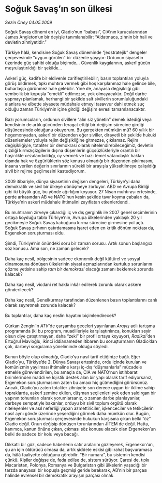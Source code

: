# Soğuk Savaş’ın son ülkesi

*Sezin Öney 04.05.2009*

<div class="taraf_structure_2col_1zq">
<div class="margen_n">



 <p>Soğuk Savaş dönemi en iyi, Gladio’nun “babası”, CIA’nın kurucularından James Angleton’un bir deyişle tanımlanabilir; “Aldatmaca, zihnin bir hali ve devletin zihniyetidir.” <br/><br/>Türkiye hâlâ, kendisine Soğuk Savaş döneminde “jeostratejik” dengeler çerçevesinde “uygun görülen” bir düzenle yaşıyor: Ordunun siyasetin üzerinde güç sahibi olduğu biçimde... Güvenlik kaygılarının, askerî gücün meşrulaştırıldığı bir şekilde... <br/><br/>Askerî güç, kadife bir eldivenle zarifleştirilebilir; basın toplantıları yoluyla görüş bildirmek, tıpkı muhtıra vermek gibi hoş karşılanmaz hale gelince bile, buharlaşıp görünmez hale gelebilir. Yine de, anayasa değişikliği gibi sembolik bir kopuşla “emekli” edilmezse, yok olmayacaktır. Değil darbe yapmayı planlamak, herhangi bir şekilde salt sivillerin sorumluluğundaki alanlara ve elbette siyasete müdahale etmeyi tasavvur dahi etmek suç olduğu zaman Türkiye’nin içine girdiği değişim evresi tamamlanacaktır. <br/><br/>Bazı yorumcuların, ordunun sivillere “alın siz yönetin” demek istediği veya kendisinin de artık gücünden feragat ettiği bir değişim sürecine girdiği düşüncesinde olduğunu okuyorum. Bu gerçekten mümkün mü? 60 yıllık bir hegemonyadan, askerî bir düzenden eğer siviller, dirayetli bir şekilde hukuki düzenlemeler yoluyla rejim değişikliğine gitmezse, çıkılamaz. Rejim değişikliğiyle, totaliter bir demokrasi olarak nitelendirebileceğimiz, devletin çizdiği kırmızıçizgilerin dışına düşenlerin güçsüzlükleriyle orantılı bir haşinlikle cezalandırıldığı, oy vermek ve bazı temel vatandaşlık hakları dışında hak ve özgürlüklerin söz konusu olmadığı bir düzenden çıkılmasını, insana verilen değerin sınırlarının sürekli bir arayışla yükseltilmeye çalışıldığı sivil bir rejime geçilmesini kastediyorum. <br/><br/>2009 itibariyle, dünya siyasetinin değişen dengeleri, Türkiye’yi daha demokratik ve sivil bir ülkeye dönüşmeye zorluyor. ABD ve Avrupa Birliği gibi iki büyük güç, bu yönde ağırlığını koyuyor. 27 Nisan muhtırası ertesinde, perde arkasından AB ve NATO’nun kesin şekilde tavır koyma çabaları da, Türkiye’nin askerî müdahale ihtimalini zayıflatan etkenlerdendi. <br/><br/>Bu muhtıranın zirveye çıkardığı iç ve dış gerginlik ile 2007 genel seçimlerinin ortaya koyduğu tablo Türkiye’nin, Avrupa ülkelerinden yaklaşık 20 yıl gecikmeyle Soğuk Savaş kabuğunu kırma sürecine girmesine yol açtı. Soğuk Savaş zırhının çatırdamasına işaret eden en kritik dönüm noktası da, Ergenekon soruşturması oldu. <br/><br/>Şimdi, Türkiye’nin önündeki soru bir zaman sorusu. Artık sonun başlangıcı söz konusu. Ama son, ne zaman gelecek? <br/><br/>Daha kaç nesil, bölgesinin sadece ekonomik değil kültürel ve sosyal dinamosuna dönüşen ülkelerinin siyasi açmazlarından kurtulup sorunlarını çözme yetisine sahip <i>tam bir demokrasi</i> olacağı zamanı beklemek zorunda kalacak? <br/><br/>Daha kaç nesil, vicdani ret hakkı inkâr edilerek zorunlu olarak askere gönderilecek? <br/><br/>Daha kaç nesil, Genelkurmay tarafından düzenlenen basın toplantılarını canlı olarak seyretmek zorunda kalacak? <br/><br/>Bu toplantılar, daha kaç neslin hayatını biçimlendirecek? <br/><br/>Gürkan Zengin’in <i>ATV’</i>de çarşamba geceleri yayınlanan <i>Arayış</i> adlı tartışma programında (ki bu program, muadilleriyle karşılaştırılınca, konukları seyir olsun diye çatıştırmayan, daha “zeki” bir profil ortaya koyuyor), <i>Radikal’</i>den Ertuğrul Mavioğlu, ikinci iddianameden itibaren bu soruşturmanın Gladio’dan çok, darbeyi sorgulama yöneliminde olduğu söyledi. <br/><br/>Bunun böyle olup olmadığı, Gladio’yu nasıl tarif ettiğinize bağlı. Eğer Gladio’yu, Türkiye’de 2. Dünya Savaşı ertesinde, ordu içinde kurulan ve komünizmin yayılması ihtimaline karşı iç-dış “düşmanlarla” mücadele etmekle görevlendirilen, bu amaçla da, CIA ve NATO’nun istihbarat birimlerinden maddi ve lojistik destek alan bir yapı olarak tarif ediyorsanız, Ergenekon soruşturmasının zaten bu amacı hiç gütmediğini görürsünüz. Ancak, Gladio’yu zaten totaliter zihniyete son derece uygun bir iklime sahip topraklarda, askerî zemine ekilen, düşman seçilenleri yok eden saldırgan bir yapının tohumları olarak yorumlarsanız, o zaman darbe planlayanlar, darbeye sempatiyle bakanlar, orduyu bir sivil toplum örgütü olarak niteleyenler ve asıl neferliği yapan azmettiriciler, işkenceciler ve tetikçilerin nasıl aynı gövde üzerinde yeşerdiğini görmek daha mümkün olur. Bugün, Ergenekon soruşturması çerçevesinde hukukun karşısına çıkan belki “öz” Gladio değil. Onun değişip dönüşen torunlarından JİTEM de değil. Hatta, kanımca, kanun önüne çıkan, çıkması söz konusu olacak olan Ergenekon’un belki de sadece bir kolu veya bacağı. <br/><br/>Dikkatli bir göz, sadece haberlerin satır aralarını gözleyerek, Ergenekon’un, şu an için öldürücü olmasa da, artık şiddete eskisi gibi rahat başvuramasa da, hâlâ faaliyette olduğunu görebilir. “Bir numara”, bu sistemin kendisi çünkü. Kişiler değişse de, feda edilse de, sistem sürüyor. Çaresi de, tıpkı Macaristan, Polonya, Romanya ve Bulgaristan gibi ülkelerin yaşadığı bir tarzda anayasal bir kopuşla geçmişi geride bırakarak, AB’nin bir parçası halinde evrensel bir demokratik arayışın parçası olmak.</p>
<br/>
<br/>
<br/>



<br/>


<div id="taraf_not">
</div>

</div>


</div>
